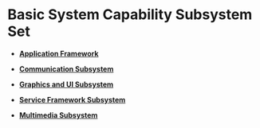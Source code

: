 # Basic System Capability Subsystem Set<a name="EN-US_TOPIC_0000001055358058"></a>

-   **[Application Framework](application-framework.md)**  

-   **[Communication Subsystem](communication-subsystem.md)**  

-   **[Graphics and UI Subsystem](graphics-and-ui-subsystem.md)**  

-   **[Service Framework Subsystem](service-framework-subsystem.md)**  

-   **[Multimedia Subsystem](multimedia-subsystem.md)**  


